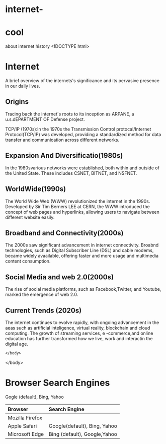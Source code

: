 # internet-
 <h1 id="cool">cool</h1>
<p>about internet history
&lt;!DOCTYPE html&gt;</p>
<html>
<head>
    <title>History Of The Internet</title>
</head>
    <body>
        <h1>Internet</h1>
        <p>A brief overview of the internets's significance and its pervasive presence in our daily lives. </p>
       <h2>Origins</h2>
       <p>Tracing back the internet's roots to its inception as ARPANE, a u.s.dEPARTMENT OF Defense project.</p>
       <p2>TCP/IP (1970s):In the 1970s the Transmission Control protocal/Internet Protocol(TCP/IP) was developed, providing a standardized method for data transfer and communication across different networks. </p2> 
       <h2>Expansion And Diversificatio(1980s)</h2>
       <p>In the 1980svarious networks were established, both within and outside of the United State. These includes CSNET, BITNET, and NSFNET.</p>
       <h2>WorldWide(1990s)</h2>
       <p>The World Wide Web (WWW) revolutionized the internet in the 1990s. Developed by Sir Tim Berners LEE at CERN, the WWW introduced the concept of web pages and hyperlinks, allowing users to navigate between different website easily.</p>
       <h2>Broadband and Connectivity(2000s)</h2>
       <p>The 2000s saw significant advancement in internet connectivity. Broabnd technologies, such as Digital Subscriber Line (DSL) and cable modems, became widely avaailable, offering faster and more usage and multimedia content consumption.</p>
       <h2>Social Media and web 2.0(2000s)</h2>
       <p>The rise of social media platforms, such as Facebook,Twitter, and Youtube, marked the emergence of web 2.0.</p>
       <h2>Current Trends (2020s)</h2>
       <p>The internet continues to evolve rapidly, with ongoing advancement in the aeas such as artificial inteligence, virtual reality, blockchain and cloud computing. The growth of streaming services, e -commerce,and online education has further transformed how we live, work and interactin the digital age.</p>

    </body>
<html>
  &lt;/body&gt;<!DOCTYPE html>
<head>
    <title>Browser Search Engines</title>
    <style>
        table{
            border-collapse: collapse;
            width:100%;
        }
        th,td{
            text-align: left;
            padding:8xp;
            bordr-bottom: 1xp solid #ddd;
        }
        th(
            background-color:#f2f2f2;
        )
        tr:hover(
            background-color:f5f5f5;
        )
    </style>
</head>
<body> 
    <h1>Browser Search Engines</h1>
    <table>
        <thead>
            <tr>
                <th>Browser</th>
                <th>Search Engine</th>
            </tr>
        </thead>
        <tbody>
            <tr>
                <td>Mozilla Firefox</td>
                <tb>Gogle (default), Bing, Yahoo</tb>
            </tr>
            <tr>
                <td>Apple Safari</td>
                <td>Google(default), Bing, Yahoo</td>
            </tr>
            <tr>
                <td>Microsoft Edge</td>
                <td>Bing (default), Google,Yahoo</td>
            </tr>    
        </tbody>
    </table>
</body>
</html>
</html>
